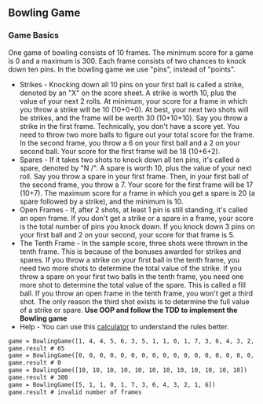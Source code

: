 ## Bowling Game

### Game Basics

One game of bowling consists of 10 frames. The minimum score for a game is 0 and a maximum is 300.
Each frame consists of two chances to knock down ten pins. In the bowling game we use "pins", instead of "points".

- Strikes -
  Knocking down all 10 pins on your first ball is called a strike, denoted by an "X" on the score sheet. A strike is worth 10, plus the value of your next 2 rolls.
  At minimum, your score for a frame in which you throw a strike will be 10 (10+0+0).
  At best, your next two shots will be strikes, and the frame will be worth 30 (10+10+10).
  Say you throw a strike in the first frame. Technically, you don't have a score yet.
  You need to throw two more balls to figure out your total score for the frame.
  In the second frame, you throw a 6 on your first ball and a 2 on your second ball. Your score for the first frame will be 18 (10+6+2).
- Spares -
  If it takes two shots to knock down all ten pins, it's called a spare, denoted by "N /". A spare is worth 10, plus the value of your next roll.
  Say you throw a spare in your first frame. Then, in your first ball of the second frame, you throw a 7.
  Your score for the first frame will be 17 (10+7).
  The maximum score for a frame in which you get a spare is 20 (a spare followed by a strike), and the minimum is 10.
- Open Frames -
  If, after 2 shots, at least 1 pin is still standing, it's called an open frame. If you don't get a strike or a spare in a frame, your score is the total number of pins you knock down. If you knock down 3 pins on your first ball and 2 on your second, your score for that frame is 5.
- The Tenth Frame -
  In the sample score, three shots were thrown in the tenth frame. This is because of the bonuses awarded for strikes and spares. If you throw a strike on your first ball in the tenth frame, you need two more shots to determine the total value of the strike. If you throw a spare on your first two balls in the tenth frame, you need one more shot to determine the total value of the spare. This is called a fill ball.
  If you throw an open frame in the tenth frame, you won't get a third shot. The only reason the third shot exists is to determine the full value of a strike or spare.
  **Use OOP and follow the TDD to implement the Bowling game**
- Help -
  You can use this [calculator](https://www.bowlinggenius.com/) to understand the rules better.

```python3.6
game = BowlingGame([1, 4, 4, 5, 6, 3, 5, 1, 1, 0, 1, 7, 3, 6, 4, 3, 2, 1, 6, 2])
game.result # 65
game = BowlingGame([0, 0, 0, 0, 0, 0, 0, 0, 0, 0, 0, 0, 0, 0, 0, 0, 0, 0, 0, 0] )
game.result # 0
game = BowlingGame([10, 10, 10, 10, 10, 10, 10, 10, 10, 10, 10, 10])
game.result # 300
game = BowlingGame([5, 1, 1, 0, 1, 7, 3, 6, 4, 3, 2, 1, 6])
game.result # invalid number of frames
```

